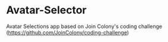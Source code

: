 # Avatar-Selector
Avatar Selections app based on Join Colony's coding challenge (https://github.com/JoinColony/coding-challenge)
